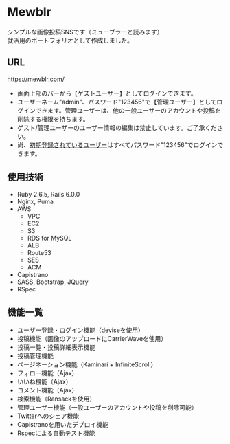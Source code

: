 # Mewblr
シンプルな画像投稿SNSです（ミューブラーと読みます）<br>
就活用のポートフォリオとして作成しました。

## URL
https://mewblr.com/

* 画面上部のバーから【ゲストユーザー】としてログインできます。
* ユーザーネーム"admin"、パスワード"123456"で【管理ユーザー】としてログインできます。管理ユーザーは、他の一般ユーザーのアカウントや投稿を削除する権限を持ちます。
* ゲスト/管理ユーザーのユーザー情報の編集は禁止しています。ご了承ください。
* 尚、[初期登録されているユーザー](https://mewblr.com/users/)はすべてパスワード"123456"でログインできます。

## 使用技術
* Ruby 2.6.5, Rails 6.0.0
* Nginx, Puma
* AWS
  * VPC
  * EC2
  * S3
  * RDS for MySQL
  * ALB
  * Route53
  * SES
  * ACM
* Capistrano
* SASS, Bootstrap, JQuery
* RSpec
  
## 機能一覧
* ユーザー登録・ログイン機能（deviseを使用）
* 投稿機能（画像のアップロードにCarrierWaveを使用）
* 投稿一覧・投稿詳細表示機能
* 投稿管理機能
* ページネーション機能（Kaminari + InfiniteScroll）
* フォロー機能（Ajax）
* いいね機能（Ajax）
* コメント機能（Ajax）
* 検索機能（Ransackを使用）
* 管理ユーザー機能（一般ユーザーのアカウントや投稿を削除可能）
* Twitterへのシェア機能
* Capistranoを用いたデプロイ機能
* Rspecによる自動テスト機能